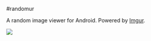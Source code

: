 #randomur

A random image viewer for Android. Powered by [Imgur](https://imgur.com/).

![](https://i.imgur.com/aE1N1DVl.png)
